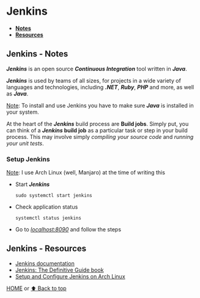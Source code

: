 # Jenkins

- [**Notes**](#jenkins---notes)
- [**Resources**](#jenkins---resources)

## Jenkins - Notes

***Jenkins*** is an open source ***Continuous Integration*** tool written in ***Java***.

***Jenkins*** is used by teams of all sizes, for projects in a wide variety of languages and technologies, including ***.NET***, ***Ruby***, ***PHP*** and more, as well as ***Java***.

<ins>Note</ins>: To install and use Jenkins you have to make sure ***Java*** is installed in your system.

At the heart of the ***Jenkins*** build process are **Build jobs**. Simply put, you can think of a ***Jenkins* build job** as a particular task or step in your build process. This may involve simply *compiling your source code* and *running your unit tests*.

### Setup Jenkins

<ins>Note</ins>: I use Arch Linux (well, Manjaro) at the time of writing this

- Start ***Jenkins***

      sudo systemctl start jenkins
- Check application status

      systemctl status jenkins
- Go to [*localhost:8090*](http://localhost:8090) and follow the steps

## Jenkins - Resources

- [Jenkins documentation](https://www.jenkins.io/doc/)
- [Jenkins: The Definitive Guide book](https://www.bogotobogo.com/DevOps/Jenkins/images/Intro_install/jenkins-the-definitive-guide.pdf)
- [Setup and Configure Jenkins on Arch Linux](https://computingforgeeks.com/how-to-install-and-configure-jenkins-on-arch-linux/)

[HOME](https://github.com/Stratis-Dermanoutsos/Full-Stack-Notes#full-stack-notes) or [⬆ Back to top](#jenkins)
